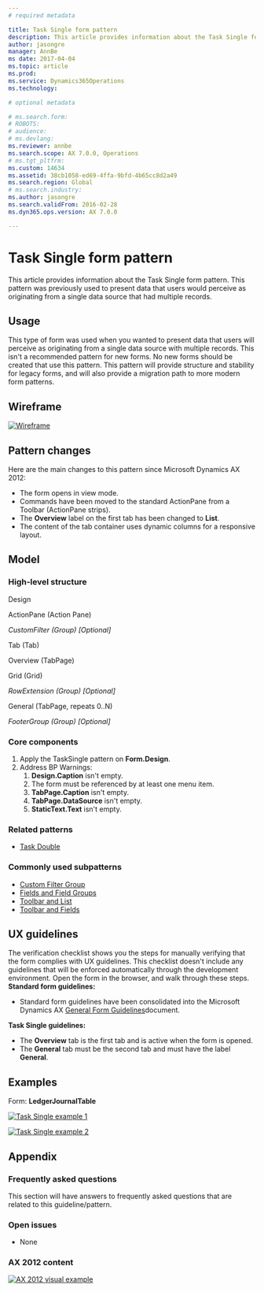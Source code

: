 ```yaml
---
# required metadata

title: Task Single form pattern
description: This article provides information about the Task Single form pattern. This pattern was previously used to present data that users would perceive as originating from a single data source that had multiple records.
author: jasongre
manager: AnnBe
ms date: 2017-04-04
ms.topic: article
ms.prod: 
ms.service: Dynamics365Operations
ms.technology: 

# optional metadata

# ms.search.form: 
# ROBOTS: 
# audience: 
# ms.devlang: 
ms.reviewer: annbe
ms.search.scope: AX 7.0.0, Operations
# ms.tgt_pltfrm: 
ms.custom: 14634
ms.assetid: 38cb1058-ed69-4ffa-9bfd-4b65cc8d2a49
ms.search.region: Global
# ms.search.industry: 
ms.author: jasongre
ms.search.validFrom: 2016-02-28
ms.dyn365.ops.version: AX 7.0.0

---
```


# Task Single form pattern

This article provides information about the Task Single form pattern. This pattern was previously used to present data that users would perceive as originating from a single data source that had multiple records.

Usage
-----

This type of form was used when you wanted to present data that users will perceive as originating from a single data source with multiple records. This isn't a recommended pattern for new forms. No new forms should be created that use this pattern. This pattern will provide structure and stability for legacy forms, and will also provide a migration path to more modern form patterns.

## Wireframe
[![Wireframe](./media/tasksingle1-1024x577.png)](./media/tasksingle1.png)

## Pattern changes
Here are the main changes to this pattern since Microsoft Dynamics AX 2012:

-   The form opens in view mode.
-   Commands have been moved to the standard ActionPane from a Toolbar (ActionPane strips).
-   The **Overview** label on the first tab has been changed to **List**.
-   The content of the tab container uses dynamic columns for a responsive layout.

## Model
### High-level structure

Design

ActionPane (Action Pane)

*CustomFilter (Group) \[Optional\]*

Tab (Tab)

Overview (TabPage)

Grid (Grid)

*RowExtension (Group) \[Optional\]*

General (TabPage, repeats 0..N)

*FooterGroup (Group) \[Optional\]*

### Core components

1.  Apply the TaskSingle pattern on **Form.Design**.
2.  Address BP Warnings:
    1.  **Design.Caption** isn't empty.
    2.  The form must be referenced by at least one menu item.
    3.  **TabPage.Caption** isn't empty.
    4.  **TabPage.DataSource** isn't empty.
    5.  **StaticText.Text** isn't empty.

### Related patterns

-   [Task Double](task-double-form-pattern.md)

### Commonly used subpatterns

-   [Custom Filter Group](custom-filter-group-subpattern.md)
-   [Fields and Field Groups](fields-field-groups-subpattern.md)
-   [Toolbar and List](toolbar-list-subpattern.md)
-   [Toolbar and Fields](toolbar-fields-subpattern.md)

## UX guidelines
The verification checklist shows you the steps for manually verifying that the form complies with UX guidelines. This checklist doesn't include any guidelines that will be enforced automatically through the development environment. Open the form in the browser, and walk through these steps. **Standard form guidelines:**

-   Standard form guidelines have been consolidated into the Microsoft Dynamics AX [General Form Guidelines](general-form-guidelines.md)document.

**Task Single guidelines:**

-   The **Overview** tab is the first tab and is active when the form is opened.
-   The **General** tab must be the second tab and must have the label **General**.

## Examples
Form: **LedgerJournalTable** 

[![Task Single example 1](./media/tasksingle2-1024x669.png)](./media/tasksingle2.png) 

[![Task Single example 2](./media/tasksingle3-1024x424.png)](./media/tasksingle3.png)

## Appendix
### Frequently asked questions

This section will have answers to frequently asked questions that are related to this guideline/pattern.

### Open issues

-   None

### AX 2012 content

[![AX 2012 visual example](./media/tasksingle4.png)](./media/tasksingle4.png)

